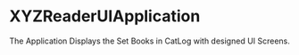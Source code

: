 # XYZReaderUIApplication
The Application Displays the Set Books in CatLog with designed UI Screens.
